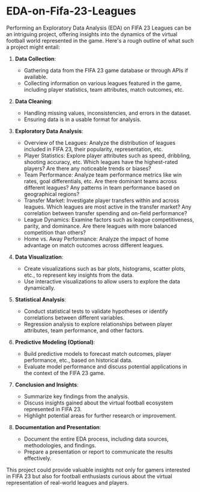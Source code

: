 # EDA-on-Fifa-23-Leagues
 Performing an Exploratory Data Analysis (EDA) on FIFA 23 Leagues can be an intriguing project, offering insights into the dynamics of the virtual football world represented in the game. Here's a rough outline of what such a project might entail:

1. **Data Collection**:
   - Gathering data from the FIFA 23 game database or through APIs if available.
   - Collecting information on various leagues featured in the game, including player statistics, team attributes, match outcomes, etc.

2. **Data Cleaning**:
   - Handling missing values, inconsistencies, and errors in the dataset.
   - Ensuring data is in a usable format for analysis.

3. **Exploratory Data Analysis**:
   - Overview of the Leagues: Analyze the distribution of leagues included in FIFA 23, their popularity, representation, etc.
   - Player Statistics: Explore player attributes such as speed, dribbling, shooting accuracy, etc. Which leagues have the highest-rated players? Are there any noticeable trends or biases?
   - Team Performance: Analyze team performance metrics like win rates, goal differentials, etc. Are there dominant teams across different leagues? Any patterns in team performance based on geographical regions?
   - Transfer Market: Investigate player transfers within and across leagues. Which leagues are most active in the transfer market? Any correlation between transfer spending and on-field performance?
   - League Dynamics: Examine factors such as league competitiveness, parity, and dominance. Are there leagues with more balanced competition than others?
   - Home vs. Away Performance: Analyze the impact of home advantage on match outcomes across different leagues.

4. **Data Visualization**:
   - Create visualizations such as bar plots, histograms, scatter plots, etc., to represent key insights from the data.
   - Use interactive visualizations to allow users to explore the data dynamically.

5. **Statistical Analysis**:
   - Conduct statistical tests to validate hypotheses or identify correlations between different variables.
   - Regression analysis to explore relationships between player attributes, team performance, and other factors.

6. **Predictive Modeling (Optional)**:
   - Build predictive models to forecast match outcomes, player performance, etc., based on historical data.
   - Evaluate model performance and discuss potential applications in the context of the FIFA 23 game.

7. **Conclusion and Insights**:
   - Summarize key findings from the analysis.
   - Discuss insights gained about the virtual football ecosystem represented in FIFA 23.
   - Highlight potential areas for further research or improvement.

8. **Documentation and Presentation**:
   - Document the entire EDA process, including data sources, methodologies, and findings.
   - Prepare a presentation or report to communicate the results effectively.

This project could provide valuable insights not only for gamers interested in FIFA 23 but also for football enthusiasts curious about the virtual representation of real-world leagues and players.
